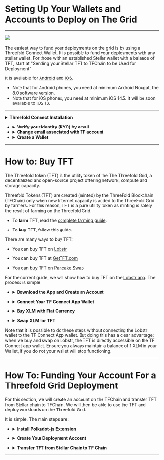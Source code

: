
# Setting Up Your Wallets and Accounts to Deploy on The Grid
***

<img src="https://github.com/threefoldfoundation/info_threefold_pub/blob/wethreepedia_mik/wiki/wethreepedia/farming/img/farming_wallet_5.png?raw=true"  class="thumbnail20-100">

The easiest way to fund your deployments on the grid is by using a Threefold Connect Wallet. It is possible to fund your deployments with any stellar wallet. For those with an established Stellar wallet with a balance of TFT, start at "Sending your Stellar TFT to TFChain to be Used for Deployment"

It is available for [Android](https://play.google.com/store/apps/details?id=org.jimber.threebotlogin&hl=en&gl=US) and [iOS](https://apps.apple.com/us/app/threefold-connect/id1459845885).

- Note that for Android phones, you need at minimum Android Nougat, the 8.0 software version.
- Note that for iOS phones, you need at minimum iOS 14.5. It will be soon available to iOS 13.

___
<details>
	<summary><b>Threefold Connect Installation</b></summary>

___
Either use the links above, or search for the Threefold Connect App on the Apple Store or the Google Play store. Then install and open the app. If you want to leave a 5 star review of the App, no one here will stop you!

<img src="https://github.com/threefoldfoundation/info_threefold_pub/raw/wethreepedia_mik/wiki/wethreepedia/farming/img/farming_tf_wallet_1.png"  class="thumbnail20-100">

<img src="https://github.com/threefoldfoundation/info_threefold_pub/raw/wethreepedia_mik/wiki/wethreepedia/farming/img/farming_tf_wallet_2.png"  class="thumbnail20-100">

___
When you try to open the App, if you get an error message such as : "Error in initialization in Flagsmith...", you might need to upgrade your phone to a newer software version (8.0 for Android and 13 for iOS).

Once you are in the application, you will see some introduction pages to help you familiarize with the TF Connect App. You will also be asked to read and accept Threefold's Terms and conditions.

<img src="https://github.com/threefoldfoundation/info_threefold_pub/raw/wethreepedia_mik/wiki/wethreepedia/farming/img/farming_tf_wallet_3.png"  class="thumbnail20-100">

<img src="https://github.com/threefoldfoundation/info_threefold_pub/raw/wethreepedia_mik/wiki/wethreepedia/farming/img/farming_tf_wallet_4.png"  class="thumbnail20-100">

___
You will then be asked to either *SIGN UP* or *RECOVER ACCOUNT*. For now, we will show how to sign up. Later in the guide, we will show you how to recover an account.

<img src="https://github.com/threefoldfoundation/info_threefold_pub/raw/wethreepedia_mik/wiki/wethreepedia/farming/img/farming_tf_wallet_5.png"  class="thumbnail20-100">

___
You will then be asked to choose a *Threefold Connect Id*. This ID will be used, as well as the seed phrase, when you want to recover an account. Choose wisely. And do not forget it! Here we will use TFExample, as an example.

<img src="https://github.com/threefoldfoundation/info_threefold_pub/raw/wethreepedia_mik/wiki/wethreepedia/farming/img/farming_tf_wallet_6.png"  class="thumbnail20-100">

___
Next, you need to add a valid email address. This will be used as a broad KYC. You will need to access your email and confirm the validation email from Threefold to use properly the TF Connect App Wallet.

<img src="https://github.com/threefoldfoundation/info_threefold_pub/raw/wethreepedia_mik/wiki/wethreepedia/farming/img/farming_tf_wallet_7.png"  class="thumbnail20-100">

___
Then, the next step is crucial! Make sure no one is around looking at your screen. You will be shown your seed phrase. Keep this in a secure and offline place. You will need the 3bot ID and the seed phrase to recover your account. This seed phrase is of utmost important. Do not lose it nor give it to anyone.

<img src="https://github.com/threefoldfoundation/info_threefold_pub/raw/wethreepedia_mik/wiki/wethreepedia/farming/img/farming_tf_wallet_8.png"  class="thumbnail20-100">

___
Once you've hit Next, you will be asked to write down 3 random words of your seed phrase. This is a necessary step to ensure you have taken the time to write down your seed phrase.

<img src="https://github.com/threefoldfoundation/info_threefold_pub/blob/wethreepedia_mik/wiki/wethreepedia/farming/img/farming_tf_wallet_9.png?raw=true"  class="thumbnail20-100">

___
Then, you'll be asked to confirm your TF 3bot name and the associated email.

<img src="https://github.com/threefoldfoundation/info_threefold_pub/blob/wethreepedia_mik/wiki/wethreepedia/farming/img/farming_tf_wallet_10.png?raw=true"  class="thumbnail20-100">

___
Finally, you will be asked to choose a 4-digit pin. This will be needed to use the Threefold Connect App. If you ever forget this 4-digit pin, you will need to recover your account from your 3bot name and your seed phrase. You will need to confirm the new pin in the next step.

<img src="https://github.com/threefoldfoundation/info_threefold_pub/blob/wethreepedia_mik/wiki/wethreepedia/farming/img/farming_tf_wallet_11.png?raw=true"  class="thumbnail20-100">

___
That's it! You've created your Threefold Connect account. You can press the hamburger menu on the top left to explore the Threefold Connect App.

<img src="https://github.com/threefoldfoundation/info_threefold_pub/blob/wethreepedia_mik/wiki/wethreepedia/farming/img/farming_tf_wallet_12.png?raw=true"  class="thumbnail20-100">

___
In the next step, we will create a Threefold Connect Wallet. You'll see, it's very simple!

</details>


- <details>
    <summary><b>Verify your identity (KYC) by email</b></summary>
	
	___

	Once you've created your account, an email will be sent to the email address you've chosen in the account creation process. 
    - To verify your email, go on your email account and open the email sent by *info@openkyc.live* with the subject *Verify your email address*. 
        - In this email, click on the link *Verify my email address*. This will lead you to a *login.threefold.me* link. The process should be automatic. Once this is done, you will receive a confirmation on screen, as well as on your phone.

	<img src="https://github.com/threefoldfoundation/info_threefold_pub/raw/wethreepedia_mik/wiki/wethreepedia/farming/img/farming_tf_wallet_39.png"  class="thumbnail20-100">

	<img src="https://github.com/threefoldfoundation/info_threefold_pub/raw/wethreepedia_mik/wiki/wethreepedia/farming/img/farming_tf_wallet_40.png"  class="thumbnail50-100">

	<img src="https://github.com/threefoldfoundation/info_threefold_pub/raw/wethreepedia_mik/wiki/wethreepedia/farming/img/farming_tf_wallet_41.png"  class="thumbnail20-100">
	
	___
	If for some reason, you did not receive the verification email, simply click on *Verify* and another email will be sent.

	<img src="https://github.com/threefoldfoundation/info_threefold_pub/raw/wethreepedia_mik/wiki/wethreepedia/farming/img/farming_tf_wallet_42.png"  class="thumbnail20-100">

	<img src="https://github.com/threefoldfoundation/info_threefold_pub/raw/wethreepedia_mik/wiki/wethreepedia/farming/img/farming_tf_wallet_43.png"  class="thumbnail20-100">

	___
	</details>
	
- <details>
    <summary><b> Change email associated with TF account</b></summary>

	___
	If you want to change your email, simply click on the *pencil* next to your email and write another email. You will need to redo the KYC verification process.

	<img src="https://github.com/threefoldfoundation/info_threefold_pub/raw/wethreepedia_mik/wiki/wethreepedia/farming/img/farming_tf_wallet_44.png"  class="thumbnail20-100">
	
	___
	</details>

- <details><summary><b>Create a Wallet</b></summary>

	___
	To create a wallet, click on the Threefold Connect App menu. This is what you see. Choose *Wallet*.

	<img src="https://github.com/threefoldfoundation/info_threefold_pub/raw/wethreepedia_mik/wiki/wethreepedia/farming/img/farming_tf_wallet_13.png"  class="thumbnail20-100">

	___
	Once you are in the section *Wallet*, click on *Create Initial Wallet*. If it doesn't work the first time, retry some more. If you have trouble creating a wallet, make sure your connection is reliable. You can try a couple of minutes later if it still doesn't work. With a reliable connection, there shouldn't be any problem. Contact TF Support if problems persist.

	<img src="https://github.com/threefoldfoundation/info_threefold_pub/raw/wethreepedia_mik/wiki/wethreepedia/farming/img/farming_tf_wallet_14.png"  class="thumbnail20-100">

	___
	This is what you see when the TF Grid is initializing your wallet.

	<img src="https://github.com/threefoldfoundation/info_threefold_pub/raw/wethreepedia_mik/wiki/wethreepedia/farming/img/farming_tf_wallet_15.png"  class="thumbnail20-100">

	___
	Once your wallet is initialized, you will see *No blanace found for this wallet*. You can click on this button to enter the wallet.

	<img src="https://github.com/threefoldfoundation/info_threefold_pub/raw/wethreepedia_mik/wiki/wethreepedia/farming/img/farming_tf_wallet_16.png"  class="thumbnail20-100">

	___
	Once inside your wallet, this is what you see.

	<img src="https://github.com/threefoldfoundation/info_threefold_pub/raw/wethreepedia_mik/wiki/wethreepedia/farming/img/farming_tf_wallet_17.png"  class="thumbnail20-100">

	___
	We will now see where the Stellar and the TF Chain Addresses and Secrets are to be found. We will also changing the wallet name. To do so, click on the *circled i* at the bottom right of the screen.

	<img src="https://github.com/threefoldfoundation/info_threefold_pub/raw/wethreepedia_mik/wiki/wethreepedia/farming/img/farming_tf_wallet_18.png"  class="thumbnail20-100">

	<img src="https://github.com/threefoldfoundation/info_threefold_pub/raw/wethreepedia_mik/wiki/wethreepedia/farming/img/farming_tf_wallet_19.png"  class="thumbnail20-100">

	___
	You can choose the name you want for your wallet. Here we use TFWalletExample. Note that you can also use alphanumeric characters.

	<img src="https://github.com/threefoldfoundation/info_threefold_pub/raw/wethreepedia_mik/wiki/wethreepedia/farming/img/farming_tf_wallet_20.png"  class="thumbnail20-100">

	___
	At the top of the section *Wallet*, we can see that the name has changed.

	<img src="https://github.com/threefoldfoundation/info_threefold_pub/raw/wethreepedia_mik/wiki/wethreepedia/farming/img/farming_tf_wallet_21.png"  class="thumbnail20-100">

	___
	Now, if you want to copy your Stellar Address, simply click on the button presented with the green circle. To access the TF Chain address, click on the button presented with the red circle. When your phone has copied the address, the TF App will give show a confirmation message as shown below.

	<img src="https://github.com/threefoldfoundation/info_threefold_pub/raw/wethreepedia_mik/wiki/wethreepedia/farming/img/farming_tf_wallet_22.png"  class="thumbnail20-100">
	
	___
	In some situations, you will want to access the Stellar and TF Chain secrets. To do so, simply click on the "eye" button of the desired chain, and then copy the secret.

	<img src="https://github.com/threefoldfoundation/info_threefold_pub/raw/wethreepedia_mik/wiki/wethreepedia/farming/img/farming_tf_wallet_23.png"  class="thumbnail20-100">

	</details>
___
<h1>How to: Buy TFT</h1>

The Threefold token (TFT) is the utility token of the The Threefold Grid, a decentralized and open-source project offering network, compute and storage capacity.

Threefold Tokens (TFT) are created (minted) by the ThreeFold Blockchain (TFChain) only when new Internet capacity is added to the ThreeFold Grid by farmers. For this reason, TFT is a pure utility token as minting is solely the result of farming on the Threefold Grid.

* To **farm** TFT, read the [complete farming guide](https://forum.threefold.io/t/threefold-farming-guide-part-1/2989).

* To **buy** TFT, follow this guide.

There are many ways to buy TFT:

* You can buy TFT on [Lobstr](https://lobstr.co/)

* You can buy TFT at [GetTFT.com](https://gettft.com/gettft/)

* You can buy TFT on [Pancake Swap](https://pancakeswap.finance/swap?inputCurrency=BNB&outputCurrency=0x8f0FB159380176D324542b3a7933F0C2Fd0c2bbf)

For the current guide, we will show how to buy TFT on the [Lobstr app](https://lobstr.co/).
The process is simple.

- <details><summary><b>Download the App and Create an Account</b></summary>

	___
	Go to [www.lobstr.co](https://www.lobstr.co) and download the Lobstr app.
	You can download it for Android or iOS.

	<img src="https://github.com/Mik-TF/gettft_tutorial/blob/main/img/gettft_1.png?raw=true"  width="15%" height="15%">

	___
	We will show here the steps for Android, but it is very similar with iOS.
	Once you've clicked on the Android button, you can click install on the Google Store page:

	<img src="https://github.com/Mik-TF/gettft_tutorial/blob/main/img/gettft_2.png?raw=true"  width="15%" height="15%">

	___
	Once the app is downloaded, open it:

	<img src="https://github.com/Mik-TF/gettft_tutorial/blob/main/img/gettft_3.png?raw=true"  width="15%" height="15%">

	___
	On the Lobstr app, click on **Create Account**:

	<img src="https://github.com/Mik-TF/gettft_tutorial/blob/main/img/gettft_4.png?raw=true"  width="15%" height="15%">

	___
	You will then need to enter your email address:

	<img src="https://github.com/Mik-TF/gettft_tutorial/blob/main/img/gettft_5.png?raw=true"  width="15%" height="15%">

	___
	Then, choose a safe password for your account:

	<img src="https://github.com/Mik-TF/gettft_tutorial/blob/main/img/gettft_6.png?raw=true"  width="15%" height="15%">

	___
	Once this is done, you will need to verify your email.

	Click on **Verify Email** and then go check your email inbox.

	<img src="https://github.com/Mik-TF/gettft_tutorial/blob/main/img/gettft_7.png?raw=true"  width="15%" height="15%">

	___
	Simply click on **Verify Email** on the email you've received.

	<img src="https://github.com/Mik-TF/gettft_tutorial/blob/main/img/gettft_8.png?raw=true"  width="15%" height="15%">

	___
	Once your email is verified, you can sign in to your Lobstr account:

	<img src="https://github.com/Mik-TF/gettft_tutorial/blob/main/img/gettft_9.png?raw=true"  width="15%" height="15%">

	<img src="https://github.com/Mik-TF/gettft_tutorial/blob/main/img/gettft_10.png?raw=true"  width="15%" height="15%">

	___
</details>


- <details><summary><b>Connect Your TF Connect App Wallet</b></summary>

	___
	You will then need to either create a new wallet or connect an existing wallet.

	Since we are working on the Threefold ecosystem, it is very easy and practical to simply connect your Threefold Connect app wallet. You can also create a new wallet.

	Using the TF Connect wallet is very useful and quick. When you buy XLM and swap XLM tokens for TFTs, they will be directly available on your TF Connect app wallet.

	<img src="https://github.com/Mik-TF/gettft_tutorial/blob/main/img/gettft_10.png?raw=true"  width="15%" height="15%">

	___
	To connect your TF Connect app wallet, you will need to find your Stellar address and chain secret key.
	This is very simple to do.

	Click on **I have a public or secret key**.

	<img src="https://github.com/Mik-TF/gettft_tutorial/blob/main/img/gettft_12.png?raw=true"  width="15%" height="15%">

	___
	As you can see on this next picture, you need the Stellar address and secret key to properly connect your TF Connect app wallet to Lobstr:

	<img src="https://github.com/Mik-TF/gettft_tutorial/blob/main/img/gettft_18.png?raw=true"  width="15%" height="15%">

	___
	To find your Stellar address and secret key, go on the TF Connect app and select the **Wallet** section:

	<img src="https://github.com/Mik-TF/gettft_tutorial/blob/main/img/gettft_13.png?raw=true"  width="15%" height="15%">

	___
	At the top of the section, click on the **copy** button to copy your Stellar Address:

	<img src="https://github.com/Mik-TF/gettft_tutorial/blob/main/img/gettft_17.png?raw=true"  width="15%" height="15%">

	___
	Now, we will find the Stellar secret key.
	At the botton of the section, click on the encircled **i** button:

	<img src="https://github.com/Mik-TF/gettft_tutorial/blob/main/img/gettft_14.png?raw=true"  width="15%" height="15%">

	___
	Then, click on the **eye** button to reveal your secret key:

	<img src="https://github.com/Mik-TF/gettft_tutorial/blob/main/img/gettft_15.png?raw=true"  width="15%" height="15%">

	___
	You can now simply click on the **copy** button on the right:

	<img src="https://github.com/Mik-TF/gettft_tutorial/blob/main/img/gettft_16.png?raw=true"  width="15%" height="15%">

	___
	That's it! You've now connected your TF Connect app wallet to your Lobstr account.

</details>

- <details><summary><b>Buy XLM with Fiat Currency</b></summary>

	___
	Now, all we need to do, is buy XLM and then swap it for TFT.
	It will be directly available in your TF Connect App wallet.

	On the Lobstr app, click on the top right menu button:

	<img src="https://github.com/Mik-TF/gettft_tutorial/blob/main/img/gettft_19.png?raw=true"  width="15%" height="15%">

	___
	Then, click on **Buy Crypto**:

	<img src="https://github.com/Mik-TF/gettft_tutorial/blob/main/img/gettft_20.png?raw=true"  width="15%" height="15%">

	___
	By default, the crypto selected is XLM. This is alright for us as we will quickly swap the XLM for TFT.

	On the Buy Crypto page, you can choose the type of Fiat currency you want.
	By default it is in USD. To select some othe fiat currency, you can click on **ALL** and see the available fiat currencies:
	)
	<img src="https://github.com/Mik-TF/gettft_tutorial/blob/main/img/gettft_21.png?raw=true"  width="15%" height="15%">

	___
	You can search or select the current you want for the transfer:

	<img src="https://github.com/Mik-TF/gettft_tutorial/blob/main/img/gettft_22.png?raw=true"  width="15%" height="15%">

	___
	You will then need to decide how much XLM you want to buy. Note that there can be a minimum amount.
	Once you chose the desired amount, click on **Continue**.

	<img src="https://github.com/Mik-TF/gettft_tutorial/blob/main/img/gettft_23.png?raw=true"  width="15%" height="15%">

	___
	Lobstr will then ask you to proceed to a payment method. In this case, it is Moonpay.
	Note that in some cases, your credit card won't accept Moonpay payments. You will simply need to confirm with them that you agree with transacting with Moonpay. This can be done by phone. Check with your bank and credit card company if this applies.

	<img src="https://github.com/Mik-TF/gettft_tutorial/blob/main/img/gettft_24.png?raw=true"  width="15%" height="15%">

	___
	Once you've set up your Moonpay payment method, you will need to process and confirm the transaction:

	<img src="https://github.com/Mik-TF/gettft_tutorial/blob/main/img/gettft_25.png?raw=true"  width="15%" height="15%">
	<img src="https://github.com/Mik-TF/gettft_tutorial/blob/main/img/gettft_26.png?raw=true"  width="15%" height="15%">

	___
	You will then see a processing window.
	This process is usually fast. Within a few minutes, you should receive your XLM.

	<img src="https://github.com/Mik-TF/gettft_tutorial/blob/main/img/gettft_27.png?raw=true"  width="15%" height="15%">

	___
	Once you've received your XLM, you will receive a notification:

	<img src="https://github.com/Mik-TF/gettft_tutorial/blob/main/img/gettft_28.png?raw=true"  width="15%" height="15%">

	___
	When your transaction is complete, you will see this message:

	<img src="https://github.com/Mik-TF/gettft_tutorial/blob/main/img/gettft_29.png?raw=true"  width="15%" height="15%">

	___
	On the Trade History page, you can choose to download the csv file version of your transaction:

	<img src="https://github.com/Mik-TF/gettft_tutorial/blob/main/img/gettft_30.png?raw=true"  width="15%" height="15%">

	That's it! You've bought XLM on Lobstr and Moonpay.

</details>

- <details><summary><b>Swap XLM for TFT</b></summary>

	___
	Now we want to swap the XLM tokens for the Threefold tokens (TFT).
	This is even easier than the previous steps.

	Go to the Lobstr Home menu and select **Swap**:

	<img src="https://github.com/Mik-TF/gettft_tutorial/blob/main/img/gettft_31.png?raw=true"  width="15%" height="15%">

	___
	On the **Swap** page, write "tft" and select the Threefold token:

	<img src="https://github.com/Mik-TF/gettft_tutorial/blob/main/img/gettft_32.png?raw=true"  width="15%" height="15%">

	___
	Select the amount of XLM you want to swap. It is recommended to keep at least 1 XLM in your wallet for transaction fees.

	<img src="https://github.com/Mik-TF/gettft_tutorial/blob/main/img/gettft_33.png?raw=true"  width="15%" height="15%">

	___
	Within a few seconds, you will receive a confirmation that your swap is completed:
	Note that the TFT is directly sent on your TF Connect app wallet.

	<img src="https://github.com/Mik-TF/gettft_tutorial/blob/main/img/gettft_34.png?raw=true"  width="15%" height="15%">

	___
	That's it. You've swapped XLM for TFT.

	You can now use your TFT to deploy workloads on the Threefold Grid.

</details>

Note that it is possible to do these steps without connecting the Lobstr wallet to the TF Connect App wallet. But doing this has a clear advantage: when we buy and swap on Lobstr, the TFT is directly accessible on the TF Connect app wallet. Ensure you always maintain a balance of 1 XLM in your Wallet, If you do not your wallet will stop functioning.

___

<h1> How To: Funding Your Account For a Threefold Grid Deployment</h1>

For this section, we will create an account on the TFChain and transfer TFT from Stellar chain to TFChain. We will then be able to use the TFT and deploy workloads on the Threefold Grid.

It is simple. The main steps are:

- <details><summary><b>Install Polkadot-js Extension</b></summary>

	___
	Go to the Threefold Dashboard: https://dashboard.grid.tf/

	If you don't have the Polkadot extension installed on your browser, you will be able to click on the download link directly on the Threefold Dashboard page:

	<img src="https://github.com/Mik-TF/dashboardTutorialShort/blob/main/img/dashboard_1.png?raw=true"  class="thumbnail50-100">

	___
	This link will lead you to the Polkadot extension download page: https://polkadot.js.org/extension/
	
	<img src="https://github.com/Mik-TF/dashboardTutorialShort/blob/main/img/dashboard_2.png?raw=true"  class="thumbnail50-100">

	___
	Then, simply click on "Add to Chrome".

	<img src="https://github.com/Mik-TF/dashboardTutorialShort/blob/main/img/dashboard_3.png?raw=true"  class="thumbnail50-100">

	___
	Then, confirm by clicking on "Add extension".

	<img src="https://github.com/Mik-TF/dashboardTutorialShort/blob/main/img/dashboard_4.png?raw=true"  class="thumbnail50-100">

	___
	You can now access the extension by clicking on the browser's extension button on the top right of the screen, and by then clicking on *polkadot{.js} extension*:

	<img src="https://github.com/Mik-TF/dashboardTutorialShort/blob/main/img/dashboard_5.png?raw=true"  class="thumbnail50-100">

	___
	Make sure to carefully read the Polkadot message then click on **Understood, let me continue**:

	<img src="https://github.com/Mik-TF/dashboardTutorialShort/blob/main/img/dashboard_6.png?raw=true"  class="thumbnail50-100">

	___
	Then click on the **plus** symbol to create a new account:

	<img src="https://github.com/Mik-TF/dashboardTutorialShort/blob/main/img/dashboard_7.png?raw=true"  class="thumbnail50-100">

	___
	For this next step, you should be very careful. Your seed phrase is your only access to your account. Make sure to keep a copy somewhere safe and offline.

	<img src="https://github.com/Mik-TF/dashboardTutorialShort/blob/main/img/dashboard_8.png?raw=true"  class="thumbnail50-100">

	___
	After, choose a name for your account and a password:
	
	<img src="https://github.com/Mik-TF/dashboardTutorialShort/blob/main/img/dashboard_9.png?raw=true"  class="thumbnail50-100">

	___
	Your account is now created. You can see it when you open the Polkadot extension on your browser:

	<img src="https://github.com/Mik-TF/dashboardTutorialShort/blob/main/img/dashboard_10.png?raw=true"  class="thumbnail50-100">

</details>

- <details><summary><b>Create Your Deployment Account</b></summary>

	___
	Now, when you go on the [Threefold Dashboard](https://dashboard.grid.tf/), you can click on the **Connect** button on the top right corner:

	<img src="https://github.com/Mik-TF/dashboardTutorialShort/blob/main/img/dashboard_11.png?raw=true"  class="thumbnail50-100">

	___
	You will then need to grant the Threefold Dashboard access to your Polkadot account.

	Accept the terms and then write your password to confirm:

	<img src="https://github.com/Mik-TF/dashboardTutorialShort/blob/main/img/dashboard_12.png?raw=true"  class="thumbnail50-100">

	<img src="https://github.com/Mik-TF/dashboardTutorialShort/blob/main/img/dashboard_13.png?raw=true"  class="thumbnail50-100">

	___
	Then, simply click on your account name to access the Threefold Dashboard:

	<img src="https://github.com/Mik-TF/dashboardTutorialShort/blob/main/img/dashboard_14.png?raw=true"  class="thumbnail50-100">

	___
	Once you open your account, you will want to create a Twin ID. Make sure it is written **::1** in the box and click **Create**. 

	<img src="https://github.com/Mik-TF/dashboardTutorialShort/blob/main/img/dashboard_15.png?raw=true"  class="thumbnail50-100">

	___
	You will also be asked to confirm the transaction.

	<img src="https://github.com/Mik-TF/dashboardTutorialShort/blob/main/img/dashboard_13.png?raw=true"  class="thumbnail50-100">

	That's it! You've successfully created an account on the TFChain thanks to the Polkadot extension. You can now access the Threefold Dashboard.

	On to the next section! Where we will transfer (or swap) TFT from the Stellar Chain on your Threefold Connect app wallet to the TFChain on the Threefold Dashboard.

	You'll see, this is so easy thanks to the Threefold Dashboard configuration.

</details>

- <details>
	<summary><b>Transfer TFT from Stellar Chain to TF Chain</b></summary>

	___
	On the [Threefold Dashboard](https://dashboard.grid.tf/), click on the **Portal**, then click on **Swap**.

	Make sure the chain **stellar** is selected. Then click **Deposit**, as we want to deposit TFT from the Stellar Chain to the TFChain.

	<img src="https://github.com/Mik-TF/dashboardTutorialShort/blob/main/img/dashboard_16.png?raw=true"  class="thumbnail50-100">

	___
	Next, you will want to scan the QR code shown on the screen. Scan the QR code with your Threefold Connect app.

	> Note that you can also manually enter your Stellar Chain address as well as the Twin ID.

	<img src="https://github.com/Mik-TF/dashboardTutorialShort/blob/main/img/dashboard_17.png?raw=true"  class="thumbnail50-100">

	___
	Now open up your Threefold Connect app and follow those steps:

	Click on the **Home** menu:

	<img src="https://github.com/Mik-TF/dashboardTutorialShort/blob/main/img/dashboard_18.png?raw=true"  class="thumbnail50-100">

	___
	Click on **Wallet**:

	<img src="https://github.com/Mik-TF/dashboardTutorialShort/blob/main/img/dashboard_19.png?raw=true"  class="thumbnail50-100">

	___
	Then, click on **Send Coins**:

	<img src="https://github.com/Mik-TF/dashboardTutorialShort/blob/main/img/dashboard_20.png?raw=true"  class="thumbnail50-100">

	___
	On the next page, select the **Stellar** chain, then click on **SCAN QR**:

	<img src="https://github.com/Mik-TF/dashboardTutorialShort/blob/main/img/dashboard_21.png?raw=true"  class="thumbnail50-100">

	___
	This will automatically write the correct address and twin ID.

	You can now write the amount of TFT you wish to send, and then click **SEND**

	> We recommend to try with a small amount of TFT first to make sure everything is OK.
	>
	> The transfer fees are of 1 TFT per transfer.

	<img src="https://github.com/Mik-TF/dashboardTutorialShort/blob/main/img/dashboard_22.png?raw=true"  class="thumbnail50-100">

	___
	You will then simply need to confirm the transaction. It is a good opportunity to make sure everything is OK.

	<img src="https://github.com/Mik-TF/dashboardTutorialShort/blob/main/img/dashboard_23.png?raw=true"  class="thumbnail50-100">

	___
	You should then receive your TFT on your Dashboard account within a few minutes.

	You can see your TFT balanced on the top of the screen. Here's an example of what it could look like:

	<img src="https://github.com/Mik-TF/dashboardTutorialShort/blob/main/img/dashboard_24.png?raw=true"  class="thumbnail50-100">

	> Note: You might need to refresh (reload) the webpage to see the new TFT added to the account.

	That's it! You've swapped TFT from Stellar Chain to TFChain.
</details>

___


